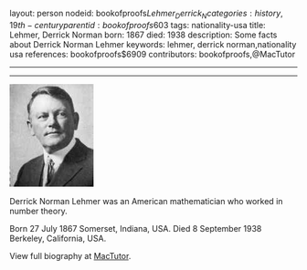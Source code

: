 layout: person
nodeid: bookofproofs$Lehmer_Derrick_N
categories: history,19th-century
parentid: bookofproofs$603
tags: nationality-usa
title: Lehmer, Derrick Norman
born: 1867
died: 1938
description: Some facts about Derrick Norman Lehmer
keywords: lehmer, derrick norman,nationality usa
references: bookofproofs$6909
contributors: bookofproofs,@MacTutor

---


---

![Lehmer_Derrick_N.jpg](https://github.com/bookofproofs/bookofproofs.github.io/blob/main/_sources/_assets/images/portraits/Lehmer_Derrick_N.jpg?raw=true)

Derrick Norman Lehmer was an American mathematician who worked in number theory.

Born 27 July 1867 Somerset, Indiana, USA. Died 8 September 1938 Berkeley, California, USA.


View full biography at [MacTutor](https://mathshistory.st-andrews.ac.uk/Biographies/Lehmer_Derrick_N/).